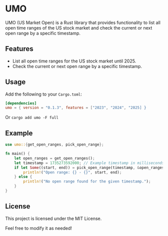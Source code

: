 # UMO

UMO (US Market Open) is a Rust library that provides functionality to list all open time ranges of the US stock market and check the current or next open range by a specific timestamp.

## Features

- List all open time ranges for the US stock market until 2025.
- Check the current or next open range by a specific timestamp.

## Usage

Add the following to your `Cargo.toml`:

```toml
[dependencies]
umo = { version = "0.1.3", features = ["2023", "2024", "2025] }
```

Or `cargo add umo -F full`

## Example

```rust
use umo::{get_open_ranges, pick_open_range};

fn main() {
    let open_ranges = get_open_ranges();
    let timestamp = 1735273592000; // Example timestamp in milliseconds
    if let Some((start, end)) = pick_open_range(timestamp, &open_ranges) {
        println!("Open range: {} - {}", start, end);
    } else {
        println!("No open range found for the given timestamp.");
    }
}
```

## License

This project is licensed under the MIT License.

Feel free to modify it as needed!